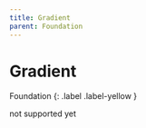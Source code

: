 ```yaml
---
title: Gradient
parent: Foundation
---
```


# Gradient
Foundation
{: .label .label-yellow }

not supported yet
